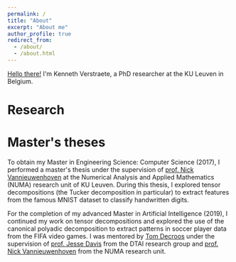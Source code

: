 ```yaml
---
permalink: /
title: "About"
excerpt: "About me"
author_profile: true
redirect_from: 
  - /about/
  - /about.html
---
```


[Hello there!](https://www.youtube.com/watch?v=eaEMSKzqGAg) I'm Kenneth Verstraete, a PhD researcher at the KU Leuven in Belgium.

Research
======


Master's theses
======
To obtain my Master in Engineering Science: Computer Science (2017), I performed a master's thesis under the supervision of [prof. Nick Vannieuwenhoven](https://people.cs.kuleuven.be/~nick.vannieuwenhoven/) at the Numerical Analysis and Applied Mathematics (NUMA) research unit of KU Leuven.
During this thesis, I explored tensor decompositions (the Tucker decomposition in particular) to extract features from the famous MNIST dataset to classify handwritten digits.

For the completion of my advanced Master in Artificial Intelligence (2019), I continued my work on tensor decompositions and explored the use of the canonical polyadic decomposition to extract patterns in soccer player data from the FIFA video games.
I was mentored by [Tom Decroos](https://tomdecroos.github.io/) under the supervision of [prof. Jesse Davis](https://people.cs.kuleuven.be/~jesse.davis/) from the DTAI research group and [prof. Nick Vannieuwenhoven](https://people.cs.kuleuven.be/~nick.vannieuwenhoven/) from the NUMA research unit.
